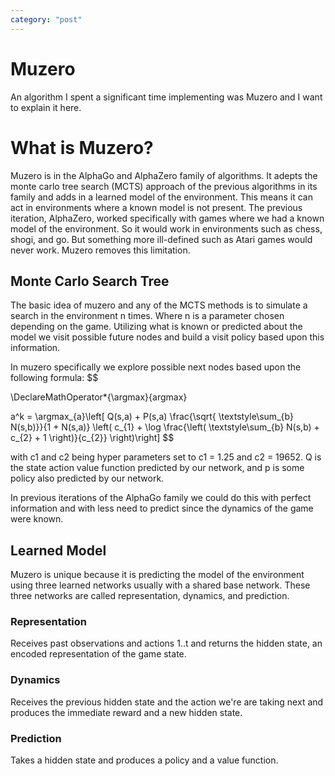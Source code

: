 ```yaml
---
category: "post"
---
```

# Muzero
An algorithm I spent a significant time implementing was Muzero and I want to explain it here.


# What is Muzero?
Muzero is in the AlphaGo and AlphaZero family of algorithms. It adepts the monte carlo tree search (MCTS) approach of the previous algorithms in its family and adds in a learned model of the environment. This means it can act in environments where a known model is not present. The previous iteration, AlphaZero,  worked specifically with games where we had a known model of the environment. So it would work in environments such as chess, shogi, and go. But something more ill-defined such as Atari games would never work. Muzero removes this limitation. 

## Monte Carlo Search Tree

The basic idea of muzero and any of the MCTS methods is to simulate a search in the environment n times. Where n is a parameter chosen depending on the game. Utilizing what is known or predicted about the model we visit possible future nodes and build a visit policy based upon this information.

In muzero specifically we explore possible next nodes based upon the following formula:
$$

\DeclareMathOperator*{\argmax}{argmax}

a^k = \argmax_{a}\left[ Q(s,a) + P(s,a) \frac{\sqrt{ \textstyle\sum_{b} N(s,b)}}{1 + N(s,a)} \left( c_{1} + \log \frac{\left( \textstyle\sum_{b} N(s,b) + c_{2} + 1 \right)}{c_{2}} \right)\right]
$$

with c1 and c2 being hyper parameters set to c1 = 1.25 and c2 = 19652. Q is the state action value function predicted by our network, and p is some policy also predicted by our network.

In previous iterations of the AlphaGo family we could do this with perfect information and with less need to predict since the dynamics of the game were known.

## Learned Model

Muzero is unique because it is predicting the model of the environment using three learned networks usually with a shared base network. These three networks are called representation, dynamics, and prediction.

### Representation
Receives past observations and actions 1..t and returns the hidden state, an encoded representation of the game state.

### Dynamics
Receives the previous hidden state and the action we're are taking next and produces the immediate reward and a new hidden state.

### Prediction
Takes a hidden state and produces a policy and a value function.
